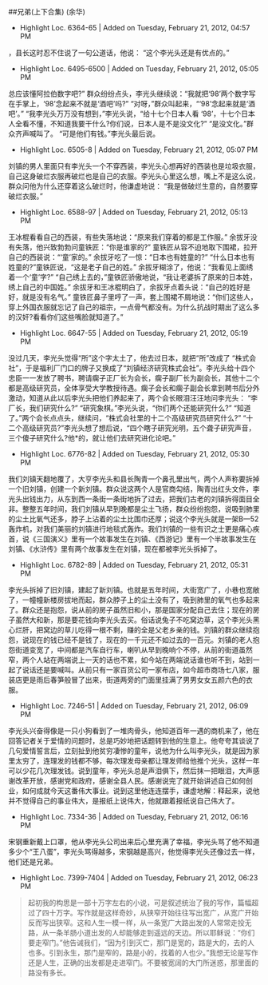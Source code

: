 ##兄弟(上下合集) (余华)

- Highlight Loc. 6364-65  | Added on Tuesday, February 21, 2012, 04:57 PM

，县长这时忍不住说了一句公道话，他说： “这个李光头还是有优点的。”

- Highlight Loc. 6495-6500  | Added on Tuesday, February 21, 2012, 05:05 PM

总应该懂阿拉伯数字吧?” 群众纷纷点头，李光头继续说：“我就把‘98’两个数字写在手掌上，‘98’念起来不就是‘酒吧’吗?” “对呀，”群众叫起来，“‘98’念起来就是‘酒吧’。” “我李光头万万没有想到，”李光头说，“给十七个日本人看 ‘98’，十七个日本人全看不懂，不知道我要干什么?你们说，日本人是不是没文化?” “是没文化。”群众齐声喊叫了。 “可是他们有钱。”李光头最后说。

- Highlight Loc. 6505-8  | Added on Tuesday, February 21, 2012, 05:07 PM

刘镇的男人里面只有李光头一个不穿西装，李光头心想再好的西装也是垃圾衣服，自己这身破烂衣服再破烂也是自己的衣服。李光头心里这么想，嘴上不是这么说，群众问他为什么还穿着这么破烂时，他谦虚地说： “我是做破烂生意的，自然要穿破烂衣服。”

- Highlight Loc. 6588-97  | Added on Tuesday, February 21, 2012, 05:13 PM

王冰棍看看自己的西装，有些失落地说：“原来我们穿着的都是工作服。” 余拔牙没有失落，他兴致勃勃问童铁匠：“你是谁家的?” 童铁匠从容不迫地取下围裙，拉开自己的西装说：“‘童’家的。” 余拔牙吃了一惊：“日本也有姓童的?” “什么日本也有姓童的?”童铁匠说，“这是老子自己的姓。” 余拔牙糊涂了，他说：“我看见上面绣着一个‘童’字?” “自己绣上去的，”童铁匠骄傲地说，“我让老婆拆了原来的日本姓，绣上自己的中国姓。” 余拔牙和王冰棍明白了，余拔牙点着头说：“自己的姓好是好，就是没有名气。” 童铁匠鼻子里哼了一声，套上围裙不屑地说：“你们这些人，穿上外国衣服就忘记了自己的祖宗，一点骨气都没有。为什么抗战时期出了这么多的汉奸?看看你们这些嘴脸就知道了。”

- Highlight Loc. 6647-55  | Added on Tuesday, February 21, 2012, 05:19 PM

没过几天，李光头觉得“所”这个字太土了，他去过日本，就把“所”改成了 “株式会社”，于是福利厂门口的牌子又换成了“刘镇经济研究株式会社”。李光头给十四个忠臣一一发放了聘书，聘请瘸子正厂长为会长，瘸子副厂长为副会长，其他十二个都是高级研究员，全体享受大学教授待遇。瘸子会长和瘸子副会长拿到聘书后分外激动，知道从此以后李光头把他们养起来了，两个会长眼泪汪汪地问李光头： “李厂长，我们研究什么?” “研究象棋。”李光头说，“你们两个还能研究什么?” “知道了。”两个会长点点头，继续问，“株式会社里的十二个高级研究员研究什么?” “十二个高级研究员?”李光头想了想后说，“四个瞎子研究光明，五个聋子研究声音，三个傻子研究什么?他*的，就让他们去研究进化论吧。”

- Highlight Loc. 6776-82  | Added on Tuesday, February 21, 2012, 05:30 PM

我们刘镇天翻地覆了，大亨李光头和县长陶青一个鼻孔里出气，两个人声称要拆掉一个旧刘镇，创建一个新刘镇。群众说这两个人是官商勾结，陶青出红头文件，李光头出钱出力，从东到西一条街一条街地拆了过去，把我们古老的刘镇拆得面目全非。整整五年时间，我们刘镇从早到晚都是尘土飞扬，群众纷纷抱怨，说吸到肺里的尘土比氧气还多，脖子上沾着的尘土比围巾还厚；说这个李光头就是一架B—52轰炸机，对我们美丽的刘镇进行地毯式轰炸。我们刘镇的一些有识之士更是痛心疾首，说《三国演义》里有一个故事发生在刘镇、《西游记》里有一个半故事发生在刘镇、《水浒传》里有两个故事发生在刘镇，现在都被李光头拆掉了。

- Highlight Loc. 6782-89  | Added on Tuesday, February 21, 2012, 05:31 PM

李光头拆掉了旧刘镇，建起了新刘镇。也就是五年时间，大街宽广了，小巷也宽敞了，一幢幢新楼房拔地而起，群众脖子上的尘土没有了，吸到肺里的氧气也多起来了。群众还是抱怨，说从前的房子虽然旧和小，那是国家分配自己去住；现在的房子虽然大和新，那是要花钱向李光头去买。俗话说兔子不吃窝边草，这个李光头黑心烂肝，把窝边的草儿吃得一根不剩，赚的全是父老乡亲的钱。刘镇的群众继续抱怨，说现在的钱已经不是钱了，现在的一千元还不如过去的一百元。刘镇的老人抱怨街道变宽了，中间都是汽车自行车，喇叭从早到晚响个不停，从前的街道虽然窄，两个人站在两端说上一天的话也不累，如今站在两端说话谁也听不到，站到一起了说话还是要喊叫。从前只有一家百货公司一家布店，如今超市商场七八家，服装店更是雨后春笋般冒了出来，街道两旁的门面里挂满了男男女女五颜六色的衣服。

- Highlight Loc. 7246-51  | Added on Tuesday, February 21, 2012, 06:09 PM

李光头兴奋得像是一只小狗看到了一堆肉骨头，他知道百年一遇的商机来了，他在回答记者关于爱情的问题时，总是巧妙地把话题转到他的生意上。他夸夸其谈说了几句爱情誓言后，立刻扯到他贫穷凄惨的童年，说他为什么叫李光头，就是因为家里太穷了，连理发的钱都不够，每次理发母亲都让理发师给他推个光头，这样一年可以少花几次理发钱。说到童年，李光头总是声泪俱下，然后抹一把眼泪，大声感谢改革开放，感谢党和政府，感谢全县人民。感谢说完了就开始讲述自己如何创业，如何成就今天这番伟大事业。说到这里他连连摆手，谦虚地解：释起来，说他并不觉得自己的事业伟大，是报纸上说伟大，他就跟着报纸说自己伟大了。

- Highlight Loc. 7334-36  | Added on Tuesday, February 21, 2012, 06:16 PM

宋钢重新戴上口罩，他从李光头公司出来后心里充满了幸福，李光头骂了他不知道多少个“王八蛋”，李光头骂得越多，宋钢越是高兴，他觉得李光头还像过去一样，他们还是兄弟。

- Highlight Loc. 7399-7404  | Added on Tuesday, February 21, 2012, 06:23 PM

>起初我的构思是一部十万字左右的小说，可是叙述统治了我的写作，篇幅超过了四十万字。写作就是这样奇妙，从狭窄开始往往写出宽广，从宽广开始反而写出狭窄。这和人生一模一样，从一条宽广大路出发的人常常走投无路，从一条羊肠小道出发的人却能够走到遥远的天边。所以耶稣说：“你们要走窄门。”他告诫我们，“因为引到灭亡，那门是宽的，路是大的，去的人也多。引到永生，那门是窄的，路是小的，找着的人也少。”我想无论是写作还是人生，正确的出发都是走进窄门。不要被宽阔的大门所迷惑，那里面的路没有多长。

